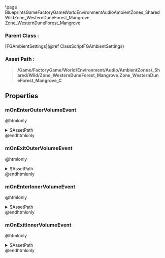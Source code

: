 \page BlueprintsGameFactoryGameWorldEnvironmentAudioAmbientZones_SharedWildZone_WesternDuneForest_Mangrove Zone_WesternDuneForest_Mangrove
### Parent Class :
[FGAmbientSettings](@ref ClassScriptFGAmbientSettings)
### Asset Path :
<b><blockquote>/Game/FactoryGame/World/Environment/Audio/AmbientZones/_Shared/Wild/Zone_WesternDuneForest_Mangrove.Zone_WesternDuneForest_Mangrove_C</blockquote></b>
## Properties

### mOnEnterOuterVolumeEvent
@htmlonly
<details>
 <summary>$AssetPath</summary>
<b><a href="_blueprints_game_factory_game_world_environment_audio_ambient_zones__shared_wild_play__zone__western_dune_forest__mangrove__mono__outer.html"><blockquote>Play_Zone_WesternDuneForest_Mangrove_Mono_Outer</blockquote></a></b>
</details>
@endhtmlonly

### mOnExitOuterVolumeEvent
@htmlonly
<details>
 <summary>$AssetPath</summary>
<b><a href="_blueprints_game_factory_game_world_environment_audio_ambient_zones__shared_wild_stop__zone__western_dune_forest__mangrove__mono__outer.html"><blockquote>Stop_Zone_WesternDuneForest_Mangrove_Mono_Outer</blockquote></a></b>
</details>
@endhtmlonly

### mOnEnterInnerVolumeEvent
@htmlonly
<details>
 <summary>$AssetPath</summary>
<b><a href="_blueprints_game_factory_game_world_environment_audio_ambient_zones__shared_wild_play__w_d_forest__mangrove__quad__inner.html"><blockquote>Play_WDForest_Mangrove_Quad_Inner</blockquote></a></b>
</details>
@endhtmlonly

### mOnExitInnerVolumeEvent
@htmlonly
<details>
 <summary>$AssetPath</summary>
<b><a href="_blueprints_game_factory_game_world_environment_audio_ambient_zones__shared_wild_stop__w_d_forest__mangrove__quad__inner.html"><blockquote>Stop_WDForest_Mangrove_Quad_Inner</blockquote></a></b>
</details>
@endhtmlonly

